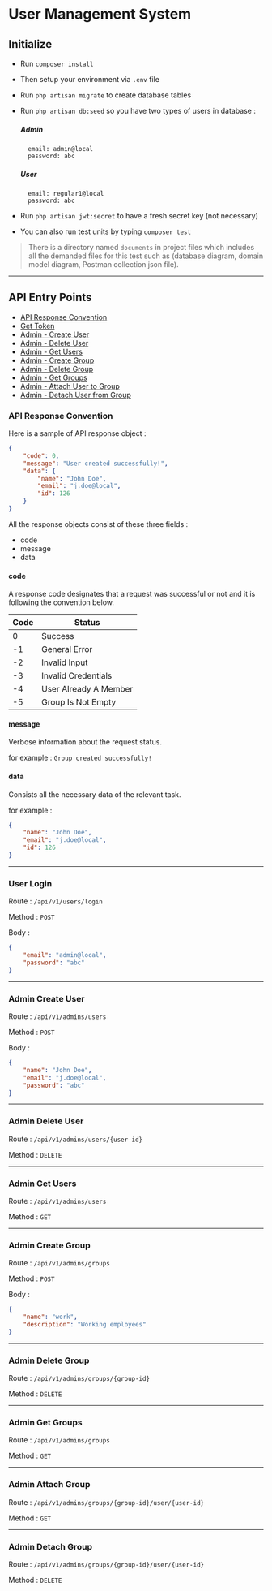 # User Management System

## Initialize
* Run `composer install`
* Then setup your environment via `.env` file
* Run `php artisan migrate` to create database tables
* Run `php artisan db:seed` so you have two types of users in database : 

    ##### Admin
    
        email: admin@local
        password: abc
    ##### User
    
        email: regular1@local
        password: abc
        
* Run `php artisan jwt:secret` to have a fresh secret key (not necessary)
* You can also run test units by typing `composer test`
> There is a directory named `documents` in project files which includes all the demanded files for this test such as (database diagram, domain model diagram, Postman collection json file).

<hr>

## API Entry Points

* [API Response Convention](#api-response-convention)
* [Get Token](#user-login)
* [Admin - Create User](#admin-create-user)
* [Admin - Delete User](#admin-delete-user)
* [Admin - Get Users](#admin-get-users)
* [Admin - Create Group](#admin-create-group)
* [Admin - Delete Group](#admin-delete-group)
* [Admin - Get Groups](#admin-get-groups)
* [Admin - Attach User to Group](#admin-attach-group)
* [Admin - Detach User from Group](#admin-detach-group)

### API Response Convention

Here is a sample of API response object : 

```json
{
    "code": 0,
    "message": "User created successfully!",
    "data": {
        "name": "John Doe",
        "email": "j.doe@local",
        "id": 126
    }
}
```

All the response objects consist of these three fields : 

* code
* message 
* data

#### code
A response code designates that a request was successful or not and it is following the convention below.

| Code | Status    |
| ---- | --------- |
|   0  | Success   |
|   -1  | General Error   |
|   -2  | Invalid Input   |
|   -3  | Invalid Credentials |
|   -4  | User Already A Member |
|   -5  | Group Is Not Empty  |

#### message
Verbose information about the request status.

for example : `Group created successfully!`

#### data
Consists all the necessary data of the relevant task.

for example : 

```json
{
    "name": "John Doe",
    "email": "j.doe@local",
    "id": 126
}
```

<hr>

### User Login

Route : `/api/v1/users/login`

Method : `POST`

Body : 

```json
{
    "email": "admin@local",
    "password": "abc"
}
```

<hr>

### Admin Create User

Route : `/api/v1/admins/users`

Method : `POST`

Body :

```json
{
    "name": "John Doe",
    "email": "j.doe@local",
    "password": "abc"
}
```

<hr>

### Admin Delete User

Route : `/api/v1/admins/users/{user-id}`

Method : `DELETE`

<hr>

### Admin Get Users

Route : `/api/v1/admins/users`

Method : `GET`

<hr>

### Admin Create Group

Route : `/api/v1/admins/groups`

Method : `POST`

Body : 

```json
{
    "name": "work",
    "description": "Working employees"
}
```

<hr>

### Admin Delete Group

Route : `/api/v1/admins/groups/{group-id}`

Method : `DELETE`

<hr>

### Admin Get Groups

Route : `/api/v1/admins/groups`

Method : `GET`

<hr>

### Admin Attach Group

Route : `/api/v1/admins/groups/{group-id}/user/{user-id}`

Method : `GET`

<hr>

### Admin Detach Group

Route : `/api/v1/admins/groups/{group-id}/user/{user-id}`

Method : `DELETE`

